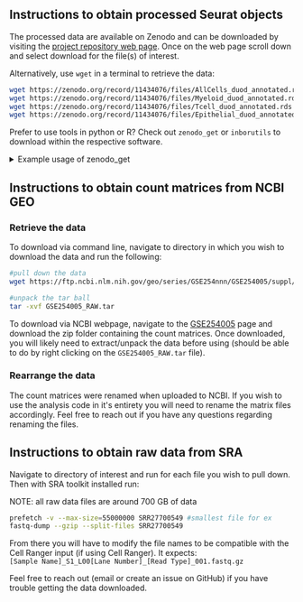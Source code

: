 ## Instructions to obtain processed Seurat objects  

The processed data are available on Zenodo and can be downloaded by visiting the [project repository web page](https://zenodo.org/records/11153534).
Once on the web page scroll down and select download for the file(s) of interest.

Alternatively, use `wget` in a terminal to retrieve the data:
```sh
wget https://zenodo.org/record/11434076/files/AllCells_duod_annotated.rds    # Full dataset
wget https://zenodo.org/record/11434076/files/Myeloid_duod_annotated.rds     # Myeloid cell dataset
wget https://zenodo.org/record/11434076/files/Tcell_duod_annotated.rds       # T cell dataset
wget https://zenodo.org/record/11434076/files/Epithelial_duod_annotated.rds  # Epithelial cell dataset
```

Prefer to use tools in python or R? Check out `zenodo_get` or `inborutils` to download within the respective software. 

<details><summary>Example usage of zenodo_get </summary>
<p>

Below is the code needed to install `zendo_get` using `pip` and the command to download the repositiry specific to this project (this should be completed in an environment with python3 installed).  

Visit the [`zendo_get`](https://github.com/dvolgyes/zenodo_get) page for most up to date instructions.

```sh
#install the python tool using pip
pip3 install zenodo_get

#download the Zenodo repository
zenodo_get 10.5281/zenodo.11434076
```

</p>
</details>

## Instructions to obtain count matrices from NCBI GEO  

### Retrieve the data

To download via command line, navigate to directory in which you wish to download the data and run the following:
```sh
#pull down the data
wget https://ftp.ncbi.nlm.nih.gov/geo/series/GSE254nnn/GSE254005/suppl/GSE254005_RAW.tar

#unpack the tar ball
tar -xvf GSE254005_RAW.tar
```

To download via NCBI webpage, navigate to the [GSE254005](https://www.ncbi.nlm.nih.gov/geo/query/acc.cgi?acc=GSE254005) page and download the zip folder containing the count matrices. Once downloaded, you will likely need to extract/unpack the data before using (should be able to do by right clicking on the `GSE254005_RAW.tar` file).

### Rearrange the data

The count matrices were renamed when uploaded to NCBI. If you wish to use the analysis code in it's entirety you will need to rename the matrix files accordingly. Feel free to reach out if you have any questions regarding renaming the files.

## Instructions to obtain raw data from SRA
Navigate to directory of interest and run for each file you wish to pull down. Then with SRA toolkit installed run:

NOTE: all raw data files are around 700 GB of data
```sh
prefetch -v --max-size=55000000 SRR27700549 #smallest file for ex
fastq-dump --gzip --split-files SRR27700549
```
From there you will have to modify the file names to be compatible with the Cell Ranger input (if using Cell Ranger). It expects:  
`[Sample Name]_S1_L00[Lane Number]_[Read Type]_001.fastq.gz`  

Feel free to reach out (email or create an issue on GitHub) if you have trouble getting the data downloaded.

